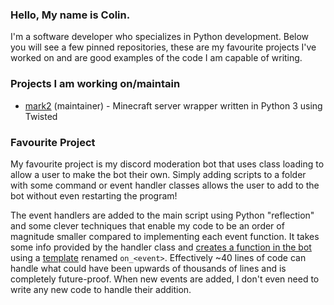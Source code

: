 ### Hello, My name is Colin. 
I'm a software developer who specializes in Python development. Below you will see a few pinned repositories, these are my favourite projects I've worked on and are good examples of the code I am capable of writing.

### Projects I am working on/maintain

- [mark2](https://github.com/gsand/mark2) (maintainer) - Minecraft server wrapper written in Python 3 using Twisted

### Favourite Project
My favourite project is my discord moderation bot that uses class loading to allow a user to make the bot their own. Simply adding scripts to a folder with some command or event handler classes allows the user to add to the bot without even restarting the program!

The event handlers are added to the main script using Python "reflection" and some clever techniques that enable my code to be an order of magnitude smaller compared to implementing each event function. It takes some info provided by the handler class and [creates a function in the bot](https://github.com/Column01/Discord-Moderation-Bot/blob/master/event_registry.py#L63-L94) using a [template](https://github.com/Column01/Discord-Moderation-Bot/blob/master/bot.py#L46-L56) renamed `on_<event>`. Effectively ~40 lines of code can handle what could have been upwards of thousands of lines and is completely future-proof. When new events are added, I don't even need to write any new code to handle their addition.
